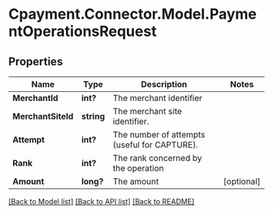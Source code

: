 
# Cpayment.Connector.Model.PaymentOperationsRequest

## Properties

Name | Type | Description | Notes
------------ | ------------- | ------------- | -------------
**MerchantId** | **int?** | The merchant identifier | 
**MerchantSiteId** | **string** | The merchant site identifier. | 
**Attempt** | **int?** | The number of attempts (useful for CAPTURE). | 
**Rank** | **int?** | The rank concerned by the operation | 
**Amount** | **long?** | The amount | [optional] 

[[Back to Model list]](../README.md#documentation-for-models)
[[Back to API list]](../README.md#documentation-for-api-endpoints)
[[Back to README]](../README.md)

